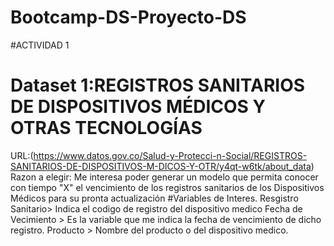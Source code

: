 # Bootcamp-DS-Proyecto-DS
#ACTIVIDAD 1

# Dataset 1:REGISTROS SANITARIOS DE DISPOSITIVOS MÉDICOS Y OTRAS TECNOLOGÍAS
URL:(https://www.datos.gov.co/Salud-y-Protecci-n-Social/REGISTROS-SANITARIOS-DE-DISPOSITIVOS-M-DICOS-Y-OTR/y4qt-w6tk/about_data)
Razon a elegir: Me interesa poder generar un modelo que permita conocer con tiempo "X" el vencimiento de los registros sanitarios de los Dispositivos Médicos para su pronta actualización
#Variables de Interes.
Resgistro Sanitario> Indica el codigo de registro del dispositivo medico
Fecha de Vecimiento > Es la variable que me indica la fecha de vencimiento de dicho registro.
Producto > Nombre del producto o del dispositivo medico.
